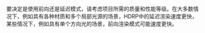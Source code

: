 要决定是使用前向还是延迟模式，请考虑项目所需的质量和性能等级。在大多数情况下，例如具有各种材质和多个局部光源的场景，HDRP中的延迟渲染速度更快，某些情况下，例如具有单个方向光的场景，前向渲染模式可能速度更快。
